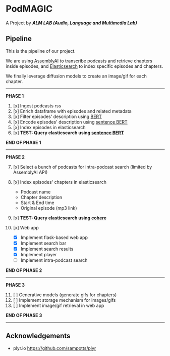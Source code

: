 # PodMAGIC

A Project by ***ALM LAB (Audio, Language and Multimedia Lab)***


## Pipeline
This is the pipeline of our project. 

We are using [AssemblyAI](https://www.assemblyai.com/) to transcribe podcasts and retrieve chapters inside episodes, and [Elasticsearch](https://www.elastic.co/) to index specific episodes and chapters.

We finally leverage diffusion models to create an image/gif for each chapter.

---

**PHASE 1**

1. [x] Ingest podcasts rss 
2. [x] Enrich dataframe with episodes and related metadata 
3. [x] Filter episodes' description using [BERT](https://huggingface.co/morenolq/spotify-podcast-advertising-classification) 
4. [x] Encode episodes' description using [sentence BERT](https://sbert.net/docs/pretrained_models.html) 
5. [x] Index episodes in elasticsearch 
6. [x] **TEST: Query elasticsearch using [sentence BERT](https://sbert.net/docs/pretrained_models.html)** 

**END OF PHASE 1**

---

**PHASE 2**

7. [x] Select a bunch of podcasts for intra-podcast search (limited by AssemblyAI API)
8. [x] Index episodes' chapters in elasticsearch 

    - Podcast name
    - Chapter description
    - Start & End time
    - Original episode (mp3 link)

9. [x] **TEST: Query elasticsearch using [cohere](www.cohere.ai)**

10. [x] Web app

    - [x] Implement flask-based web app
    - [x] Implement search bar
    - [x] Implement search results
    - [x] Implement player
    - [ ] Implement intra-podcast search
    
**END OF PHASE 2**

---

**PHASE 3**

11. [ ] Generative models (generate gifs for chapters)
12. [ ] Implement storage mechanism for images/gifs 
13. [ ] Implement image/gif retrieval in web app

**END OF PHASE 3**

 ---

## Acknowledgements

- plyr.io https://github.com/sampotts/plyr
